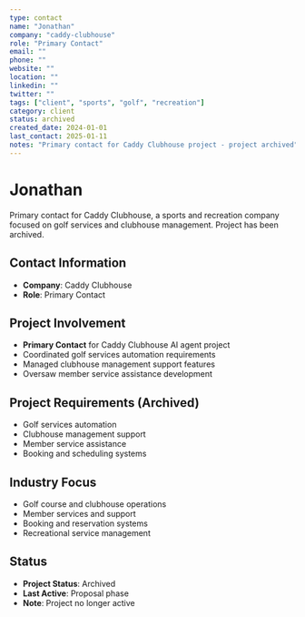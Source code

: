 ```yaml
---
type: contact
name: "Jonathan"
company: "caddy-clubhouse"
role: "Primary Contact"
email: ""
phone: ""
website: ""
location: ""
linkedin: ""
twitter: ""
tags: ["client", "sports", "golf", "recreation"]
category: client
status: archived
created_date: 2024-01-01
last_contact: 2025-01-11
notes: "Primary contact for Caddy Clubhouse project - project archived"
---
```


# Jonathan

Primary contact for Caddy Clubhouse, a sports and recreation company focused on golf services and clubhouse management. Project has been archived.

## Contact Information

- **Company**: Caddy Clubhouse
- **Role**: Primary Contact

## Project Involvement

- **Primary Contact** for Caddy Clubhouse AI agent project
- Coordinated golf services automation requirements
- Managed clubhouse management support features
- Oversaw member service assistance development

## Project Requirements (Archived)

- Golf services automation
- Clubhouse management support
- Member service assistance
- Booking and scheduling systems

## Industry Focus

- Golf course and clubhouse operations
- Member services and support
- Booking and reservation systems
- Recreational service management

## Status

- **Project Status**: Archived
- **Last Active**: Proposal phase
- **Note**: Project no longer active